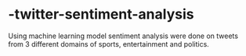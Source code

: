 # -twitter-sentiment-analysis
Using machine learning model sentiment analysis were done on tweets from 3 different domains of sports, entertainment and politics.
